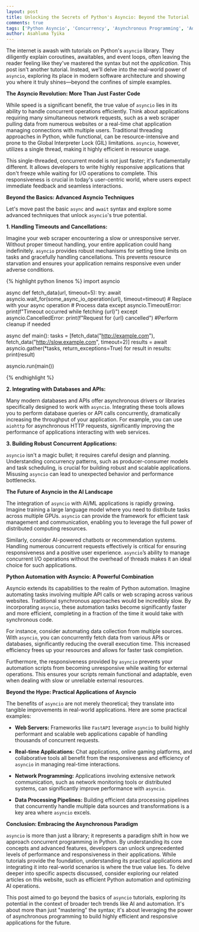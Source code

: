 ```yaml
---
layout: post
title: Unlocking the Secrets of Python's Asyncio: Beyond the Tutorial
comments: true
tags: ['Python Asyncio', 'Concurrency', 'Asynchronous Programming', 'Advanced Python']
author: Asahluma Tyika
---
```


The internet is awash with tutorials on Python's `asyncio` library.  They diligently explain coroutines, awaitables, and event loops, often leaving the reader feeling like they've mastered the syntax but not the *application*.  This post isn't another tutorial.  Instead, we'll delve into the real-world power of `asyncio`, exploring its place in modern software architecture and showing you where it truly shines—beyond the confines of simple examples.

**The Asyncio Revolution:  More Than Just Faster Code**

While speed is a significant benefit, the true value of `asyncio` lies in its ability to handle concurrent operations efficiently.  Think about applications requiring many simultaneous network requests, such as a web scraper pulling data from numerous websites or a real-time chat application managing connections with multiple users.  Traditional threading approaches in Python, while functional, can be resource-intensive and prone to the Global Interpreter Lock (GIL) limitations. `asyncio`, however, utilizes a single thread, making it highly efficient in resource usage.

This single-threaded, concurrent model is not just faster; it's fundamentally different.  It allows developers to write highly responsive applications that don't freeze while waiting for I/O operations to complete.  This responsiveness is crucial in today's user-centric world, where users expect immediate feedback and seamless interactions.

**Beyond the Basics:  Advanced Asyncio Techniques**

Let's move past the basic `async` and `await` syntax and explore some advanced techniques that unlock `asyncio`'s true potential.

**1. Handling Timeouts and Cancellations:**

Imagine your web scraper encountering a slow or unresponsive server.  Without proper timeout handling, your entire application could hang indefinitely.  `asyncio` provides robust mechanisms for setting time limits on tasks and gracefully handling cancellations.  This prevents resource starvation and ensures your application remains responsive even under adverse conditions.

{% highlight python linenos %}
import asyncio

async def fetch_data(url, timeout=5):
    try:
        await asyncio.wait_for(some_async_io_operation(url), timeout=timeout) # Replace with your async operation
        # Process data
    except asyncio.TimeoutError:
        print(f"Timeout occurred while fetching {url}")
    except asyncio.CancelledError:
        print(f"Request for {url} cancelled")
        #Perform cleanup if needed

async def main():
    tasks = [fetch_data("http://example.com"), fetch_data("http://slow.example.com", timeout=2)]
    results = await asyncio.gather(*tasks, return_exceptions=True)
    for result in results:
        print(result)

asyncio.run(main())

{% endhighlight %}

**2.  Integrating with Databases and APIs:**

Many modern databases and APIs offer asynchronous drivers or libraries specifically designed to work with `asyncio`.  Integrating these tools allows you to perform database queries or API calls concurrently, dramatically increasing the throughput of your application.  For example, you can use `aiohttp` for asynchronous HTTP requests, significantly improving the performance of applications interacting with web services.

**3.  Building Robust Concurrent Applications:**

`asyncio` isn't a magic bullet; it requires careful design and planning.  Understanding concurrency patterns, such as producer-consumer models and task scheduling, is crucial for building robust and scalable applications.  Misusing `asyncio` can lead to unexpected behavior and performance bottlenecks.


**The Future of Asyncio in the AI Landscape**

The integration of `asyncio` with AI/ML applications is rapidly growing.  Imagine training a large language model where you need to distribute tasks across multiple GPUs.  `asyncio` can provide the framework for efficient task management and communication, enabling you to leverage the full power of distributed computing resources.

Similarly, consider AI-powered chatbots or recommendation systems.  Handling numerous concurrent requests effectively is critical for ensuring responsiveness and a positive user experience.  `asyncio`’s ability to manage concurrent I/O operations without the overhead of threads makes it an ideal choice for such applications.

**Python Automation with Asyncio: A Powerful Combination**

Asyncio extends its capabilities to the realm of Python automation.  Imagine automating tasks involving multiple API calls or web scraping across various websites.  Traditional synchronous approaches would be incredibly slow.  By incorporating `asyncio`, these automation tasks become significantly faster and more efficient, completing in a fraction of the time it would take with synchronous code.

For instance, consider automating data collection from multiple sources.  With `asyncio`, you can concurrently fetch data from various APIs or databases, significantly reducing the overall execution time.  This increased efficiency frees up your resources and allows for faster task completion.

Furthermore, the responsiveness provided by `asyncio` prevents your automation scripts from becoming unresponsive while waiting for external operations.  This ensures your scripts remain functional and adaptable, even when dealing with slow or unreliable external resources.

**Beyond the Hype:  Practical Applications of Asyncio**

The benefits of `asyncio` are not merely theoretical; they translate into tangible improvements in real-world applications.  Here are some practical examples:

* **Web Servers:**  Frameworks like `FastAPI` leverage `asyncio` to build highly performant and scalable web applications capable of handling thousands of concurrent requests.

* **Real-time Applications:**  Chat applications, online gaming platforms, and collaborative tools all benefit from the responsiveness and efficiency of `asyncio` in managing real-time interactions.

* **Network Programming:**  Applications involving extensive network communication, such as network monitoring tools or distributed systems, can significantly improve performance with `asyncio`.

* **Data Processing Pipelines:**  Building efficient data processing pipelines that concurrently handle multiple data sources and transformations is a key area where `asyncio` excels.

**Conclusion:  Embracing the Asynchronous Paradigm**

`asyncio` is more than just a library; it represents a paradigm shift in how we approach concurrent programming in Python.  By understanding its core concepts and advanced features, developers can unlock unprecedented levels of performance and responsiveness in their applications. While tutorials provide the foundation, understanding its practical applications and integrating it into real-world scenarios is where the true value lies. To delve deeper into specific aspects discussed, consider exploring our related articles on this website, such as efficient Python automation and optimizing AI operations.


This post aimed to go beyond the basics of `asyncio` tutorials, exploring its potential in the context of broader tech trends like AI and automation.  It's about more than just "mastering" the syntax; it's about leveraging the power of asynchronous programming to build highly efficient and responsive applications for the future.
